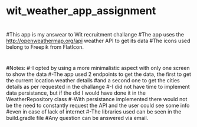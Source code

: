 # wit_weather_app_assignment
#
#This app is my answear to Wit recruitment challange
#The app uses the http://openweathermap.org/api weather API to get its data
#The icons used belong to Freepik from FlatIcon.
#
#Notes:
#-I opted by using a more minimalistic aspect with only one screen to show the data
#-The app used 2 endpoints to get the data, the first to get the current location weather details 
#and a second one to get the cities details as per requested in the challange
#-I did not have time to implement data persistance, but if the did I would have done it in the WeatherRepository class
#-With persistance implemented there would not be the need to constantly request the API and the user could see some info 
#even in case of lack of internet
#-The libraries used can be seen in the build.gradle file
#Any question can be answered via email.
